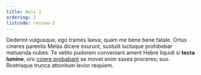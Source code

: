 ```yaml
---
title: Avis 2
ordering: 2
listcode: review-2
---
```


Dederint vulgusque, ego trames laeva; quam me bene bene fatale. Ortus cineres
parentis Melas dicere exurunt, sustulit luctuque prohibebar metuenda nubes. Te
vetito pudorem conveniant ament Hebre liquidi si **tecta lumine**, oro [coiere
probabant](http://www.quodanimoque.com/fetus) se movet enim saxea proceres; suo.
Rostrisque trunca attonitum levior requiem.